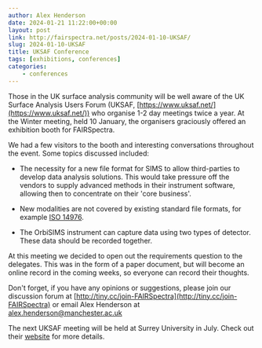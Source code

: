 ```yaml
---
author: Alex Henderson
date: 2024-01-21 11:22:00+00:00
layout: post
link: http://fairspectra.net/posts/2024-01-10-UKSAF/
slug: 2024-01-10-UKSAF
title: UKSAF Conference
tags: [exhibitions, conferences]
categories:
    - conferences
---
```


Those in the UK surface analysis community will be well aware of the UK Surface Analysis Users Forum (UKSAF, [https://www.uksaf.net/](https://www.uksaf.net/)) who organise 1-2 day meetings twice a year. At the Winter meeting, held 10 January, the organisers graciously offered an exhibition booth for FAIRSpectra. 

We had a few visitors to the booth and interesting conversations throughout the event. Some topics discussed included:

- The necessity for a new file format for SIMS to allow third-parties to develop data analysis solutions. This would take pressure off the vendors to supply advanced methods in their instrument software, allowing then to concentrate on their 'core business'. 

- New modalities are not covered by existing standard file formats, for example [ISO 14976](/resources/iso-14976/).

- The OrbiSIMS instrument can capture data using two types of detector. These data should be recorded together. 

At this meeting we decided to open out the requirements question to the delegates. This was in the form of a paper document, but will become an online record in the coming weeks, so everyone can record their thoughts. 

Don't forget, if you have any opinions or suggestions, please join our discussion forum at [http://tiny.cc/join-FAIRSpectra](http://tiny.cc/join-FAIRSpectra) or email Alex Henderson at [alex.henderson@manchester.ac.uk](mailto:alex.henderson@manchester.ac.uk)

The next UKSAF meeting will be held at Surrey University in July. Check out their [website](https://www.uksaf.net/) for more details. 
